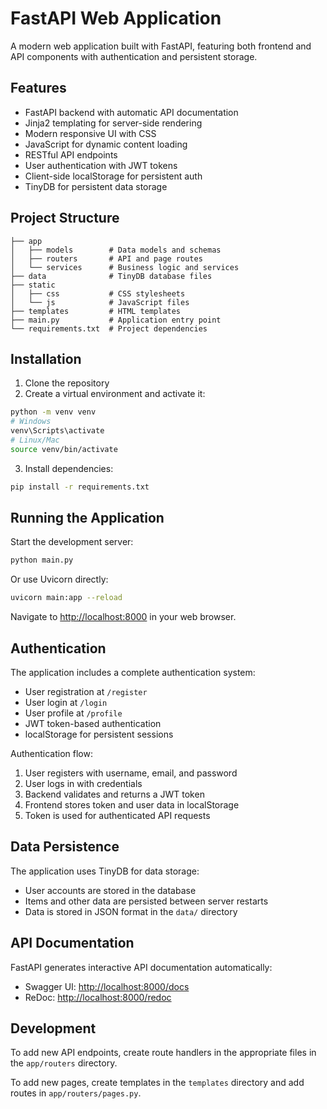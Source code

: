 # FastAPI Web Application

A modern web application built with FastAPI, featuring both frontend and API components with authentication and persistent storage.

## Features

- FastAPI backend with automatic API documentation
- Jinja2 templating for server-side rendering
- Modern responsive UI with CSS
- JavaScript for dynamic content loading
- RESTful API endpoints
- User authentication with JWT tokens
- Client-side localStorage for persistent auth
- TinyDB for persistent data storage

## Project Structure

```
├── app
│   ├── models        # Data models and schemas
│   ├── routers       # API and page routes
│   └── services      # Business logic and services
├── data              # TinyDB database files
├── static
│   ├── css           # CSS stylesheets
│   └── js            # JavaScript files
├── templates         # HTML templates
├── main.py           # Application entry point
└── requirements.txt  # Project dependencies
```

## Installation

1. Clone the repository
2. Create a virtual environment and activate it:
```bash
python -m venv venv
# Windows
venv\Scripts\activate
# Linux/Mac
source venv/bin/activate
```
3. Install dependencies:
```bash
pip install -r requirements.txt
```

## Running the Application

Start the development server:

```bash
python main.py
```

Or use Uvicorn directly:

```bash
uvicorn main:app --reload
```

Navigate to [http://localhost:8000](http://localhost:8000) in your web browser.

## Authentication

The application includes a complete authentication system:

- User registration at `/register`
- User login at `/login`
- User profile at `/profile`
- JWT token-based authentication
- localStorage for persistent sessions

Authentication flow:
1. User registers with username, email, and password
2. User logs in with credentials
3. Backend validates and returns a JWT token
4. Frontend stores token and user data in localStorage
5. Token is used for authenticated API requests

## Data Persistence

The application uses TinyDB for data storage:

- User accounts are stored in the database
- Items and other data are persisted between server restarts
- Data is stored in JSON format in the `data/` directory

## API Documentation

FastAPI generates interactive API documentation automatically:
- Swagger UI: [http://localhost:8000/docs](http://localhost:8000/docs)
- ReDoc: [http://localhost:8000/redoc](http://localhost:8000/redoc)

## Development

To add new API endpoints, create route handlers in the appropriate files in the `app/routers` directory.

To add new pages, create templates in the `templates` directory and add routes in `app/routers/pages.py`.